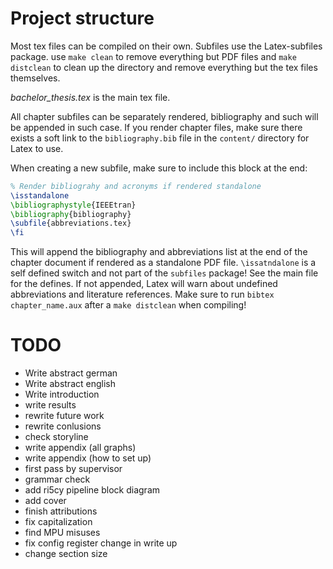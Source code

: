 # Project structure
Most tex files can be compiled on their own. Subfiles use the Latex-subfiles package. use `make clean` to remove everything but PDF files and `make distclean` to clean up the directory and remove everything but the tex files themselves.

*bachelor_thesis.tex* is the main tex file.

All chapter subfiles can be separately rendered, bibliography and such will be appended in such case. If you render chapter files, make sure there exists a soft link to the `bibliography.bib` file in the `content/` directory for Latex to use.

When creating a new subfile, make sure to include this block at the end:
```latex
% Render bibliograhy and acronyms if rendered standalone
\isstandalone
\bibliographystyle{IEEEtran}
\bibliography{bibliography}
\subfile{abbreviations.tex}
\fi
```
This will append the bibliography and abbreviations list at the end of the chapter document if rendered as a standalone PDF file. `\issatndalone` is a self defined switch and not part of the `subfiles` package! See the main file for the defines. If not appended, Latex will warn about undefined abbreviations and literature references. Make sure to run `bibtex chapter_name.aux` after a `make distclean` when compiling!


# TODO
* Write abstract german
* Write abstract english
* Write introduction
* write results
* rewrite future work
* rewrite conlusions
* check storyline 
* write appendix (all graphs)
* write appendix (how to set up)
* first pass by supervisor
* grammar check 
* add ri5cy pipeline block diagram
* add cover
* finish attributions
* fix capitalization
* find MPU misuses
* fix config register change in write up
* change section size